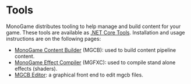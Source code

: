 # Tools

MonoGame distributes tooling to help manage and build content for your game.
These tools are available as [.NET Core Tools](https://docs.microsoft.com/en-us/dotnet/core/tools/global-tools).
Installation and usage instructions are on the following pages:

- [MonoGame Content Builder](mgcb.md) (MGCB): used to build content pipeline content.
- [MonoGame Effect Compiler](2mgfx.md) (MGFXC): used to compile stand alone effects (shaders).
- [MGCB Editor](pipeline.md): a graphical front end to edit mgcb files.
